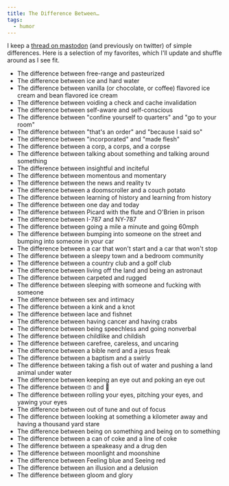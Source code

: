 ```yaml
---
title: The Difference Between…
tags:
  - humor
---
```


I keep a [thread on mastodon](https://furry.engineer/@else/110339634149603712) (and previously on twitter) of simple differences. Here is a selection of my favorites, which I'll update and shuffle around as I see fit.

* The difference between free-range and pasteurized
* The difference between ice and hard water
* The difference between vanilla (or chocolate, or coffee) flavored ice cream and bean flavored ice cream
* The difference between voiding a check and cache invalidation
* The difference between self-aware and self-conscious
* The difference between "confine yourself to quarters" and "go to your room"
* The difference between "that's an order" and "because I said so"
* The difference between "incorporated" and "made flesh"
* The difference between a corp, a corps, and a corpse
* The difference between talking about something and talking around something
* The difference between insightful and inciteful
* The difference between momentous and momentary
* The difference between the news and reality tv
* The difference between a doomscroller and a couch potato
* The difference between learning of history and learning from history
* The difference between one day and today
* The difference between Picard with the flute and O'Brien in prison
* The difference between I-787 and NY-787
* The difference between going a mile a minute and going 60mph
* The difference between bumping into someone on the street and bumping into someone in your car
* The difference between a car that won't start and a car that won't stop
* The difference between a sleepy town and a bedroom community
* The difference between a country club and a golf club
* The difference between living off the land and being an astronaut
* The difference between carpeted and rugged
* The difference between sleeping with someone and fucking with someone
* The difference between sex and intimacy
* The difference between a kink and a knot
* The difference between lace and fishnet
* The difference between having cancer and having crabs
* The difference between being speechless and going nonverbal
* The difference between childlike and childish
* The difference between carefree, careless, and uncaring
* The difference between a bible nerd and a jesus freak
* The difference between a baptism and a swirly
* The difference between taking a fish out of water and pushing a land animal under water
* The difference between keeping an eye out and poking an eye out
* The difference between 🙄 and 🥺
* The difference between rolling your eyes, pitching your eyes, and yawing your eyes
* The difference between out of tune and out of focus
* The difference between looking at something a kilometer away and having a thousand yard stare
* The difference between being on something and being on to something
* The difference between a can of coke and a line of coke
* The difference between a speakeasy and a drug den
* The difference between moonlight and moonshine
* The difference between Feeling blue and Seeing red
* The difference between an illusion and a delusion
* The difference between gloom and glory